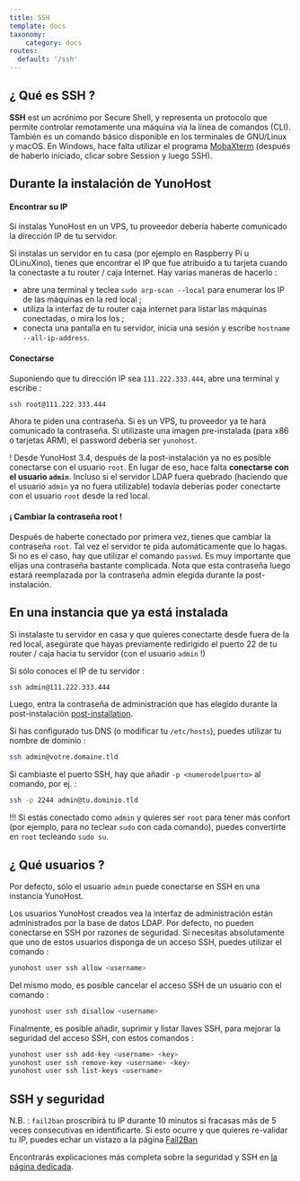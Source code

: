 ```yaml
---
title: SSH
template: docs
taxonomy:
    category: docs
routes:
  default: '/ssh'
---
```


## ¿ Qué es SSH ?

**SSH** est un acrónimo por Secure Shell, y representa un protocolo que permite controlar remotamente una máquina vía la línea de comandos (CLI). También es un comando básico disponible en los terminales de GNU/Linux y macOS. En Windows, hace falta utilizar el programa [MobaXterm](https://mobaxterm.mobatek.net/download-home-edition.html) (después de haberlo iniciado, clicar sobre Session y luego SSH).

## Durante la instalación de YunoHost

#### Encontrar su IP

Si instalas YunoHost en un VPS, tu proveedor debería haberte comunicado la dirección IP de tu servidor. 

Si instalas un servidor en tu casa (por ejemplo en Raspberry Pi u OLinuXino), tienes que encontrar el IP que fue atribuido a tu tarjeta cuando la conectaste a tu router / caja Internet. Hay varias maneras de hacerlo :

- abre una terminal y teclea `sudo arp-scan --local` para enumerar los IP de las máquinas en la red local ;
- utiliza la interfaz de tu router caja internet para listar las máquinas conectadas, o mira los los ;
- conecta una pantalla en tu servidor, inicia una sesión y escribe `hostname --all-ip-address`.

#### Conectarse

Suponiendo que tu dirección IP sea `111.222.333.444`, abre una terminal y escribe :

```bash
ssh root@111.222.333.444
```

Ahora te piden una contraseña. Si es un VPS, tu proveedor ya te hará comunicado la contraseña. Si utilizaste una imagen pre-instalada (para x86 o tarjetas ARM), el password debería ser `yunohost`.

! Desde YunoHost 3.4, después de la post-instalación ya no es posible conectarse con el usuario `root`. En lugar de eso, hace falta **conectarse con el usuario `admin`**. Incluso si el servidor LDAP fuera quebrado (haciendo que el usuario `admin` ya no fuera utilizable) todavía deberías poder conectarte con el usuario `root` desde la red local.

#### ¡ Cambiar la contraseña root !

Después de haberte conectado por primera vez, tienes que cambiar la contraseña `root`. Tal vez el servidor te pida automáticamente que lo hagas. Si no es el caso, hay que utilizar el comando `passwd`. Es muy importante que elijas una contraseña bastante complicada. Nota que esta contraseña luego estará reemplazada por la contraseña admin elegida durante la post-instalación.


## En una instancia que ya está instalada

Si instalaste tu servidor en casa y que quieres conectarte desde fuera de la red local, asegúrate que hayas previamente redirigido el puerto 22 de tu router / caja hacia tu servidor (con el usuario `admin` !)

Si sólo conoces el IP de tu servidor :

```bash
ssh admin@111.222.333.444
```

Luego, entra la contraseña de administración que has elegido durante la post-instalación [post-installation](/postinstall).

Si has configurado tus DNS (o modificar tu `/etc/hosts`), puedes utilizar tu nombre de dominio :

```bash
ssh admin@votre.domaine.tld
```

Si cambiaste el puerto SSH, hay que añadir `-p <numerodelpuerto>` al comando, por ej. :

```bash
ssh -p 2244 admin@tu.dominio.tld
```

!!! Si estás conectado como `admin` y quieres ser `root` para tener más confort (por ejemplo, para no teclear `sudo` con cada comando), puedes convertirte en `root` tecleando `sudo su`.

## ¿ Qué usuarios ?

Por defecto, sólo el usuario `admin` puede conectarse en SSH en una instancia YunoHost.

Los usuarios YunoHost creados vea la interfaz de administración están administrados por la base de datos LDAP. Por defecto, no pueden conectarse en SSH por razones de seguridad. Si necesitas absolutamente que uno de estos usuarios disponga de un acceso SSH, puedes utilizar el comando :
```bash
yunohost user ssh allow <username>
```

Del mismo modo, es posible cancelar el acceso SSH de un usuario con el comando :
```bash
yunohost user ssh disallow <username>
```

Finalmente, es posible añadir, suprimir y listar llaves SSH, para mejorar la seguridad del acceso SSH, con estos comandos :
```bash
yunohost user ssh add-key <username> <key>
yunohost user ssh remove-key <username> <key>
yunohost user ssh list-keys <username>
```

## SSH y seguridad

N.B. : `fail2ban` proscribirá tu IP durante 10 minutos si fracasas más de 5 veces consecutivas en identificarte. Si esto ocurre y que quieres re-validar tu IP, puedes echar un vistazo a la página [Fail2Ban](/fail2ban)

Encontrarás explicaciones más completa sobre la seguridad y SSH en [la página dedicada](/security).
